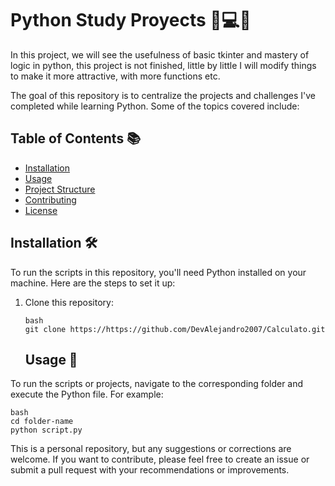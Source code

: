# Python Study Proyects 🐍💻🧮
In this project, we will see the usefulness of basic tkinter and mastery of logic in python, this project is not finished, little by little I will modify things to make it more attractive, with more functions etc.

The goal of this repository is to centralize the projects and challenges I've completed while learning Python. Some of the topics covered include:

## Table of Contents 📚
- [Installation](#installation-)
- [Usage](#usage-)
- [Project Structure](#project-structure-)
- [Contributing](#contributing-)
- [License](#license-)


## Installation 🛠️

To run the scripts in this repository, you'll need Python installed on your machine. Here are the steps to set it up:

1. Clone this repository:
    ```
    bash
    git clone https://https://github.com/DevAlejandro2007/Calculato.git
    ```

    ## Usage 🚀

To run the scripts or projects, navigate to the corresponding folder and execute the Python file. For example:

```
bash
cd folder-name
python script.py
```


This is a personal repository, but any suggestions or corrections are welcome. If you want to contribute, please feel free to create an issue or submit a pull request with your recommendations or improvements.
